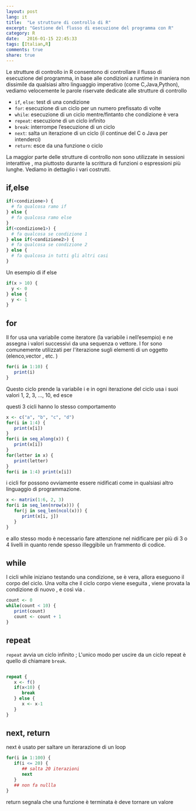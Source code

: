 ```yaml
---
layout: post
lang: it
title:  "Le strutture di controllo di R"
excerpt: "Gestione del flusso di esecuzione del programma con R"
category: R
date:   2016-01-15 22:45:33
tags: [Italian,R]
comments: true
share: true
---
```


Le strutture di controllo in R consentono di controllare il flusso di esecuzione del programma, in base alle condizioni a runtime in maniera non dissimile da qualsiasi altro linguaggio imperativo (come C,Java,Python), vediamo velocemente le parole riservate dedicate alle strutture di controllo

* `if`, `else`: test di una condizione
* `for`: esecuzione di un ciclo per un numero prefissato di volte
* `while`: esecuzione di un ciclo mentre/fintanto che condizione è vera
* `repeat`: esecuzione di un ciclo infinito
* `break`: interrompe l’esecuzione di un ciclo
* `next`: salta un iterazione di un ciclo (il continue del C o Java per intenderci)
* `return`: esce da una funzione o ciclo

La maggior parte delle strutture di controllo non sono utilizzate in sessioni interattive , ma piuttosto durante la scrittura di funzioni o
espressioni più lunghe. Vediamo in dettaglio i vari costrutti.

## if,else

```r
if(<condizione>) { 
  # fa qualcosa ramo if
} else {
  # fa qualcosa ramo else
}
if(<condizione1>) {
  # fa qualcosa se condizione 1
} else if(<condizione2>) {
  # fa qualcosa se condizione 2
} else {
  # fa qualcosa in tutti gli altri casi
}
```

Un esempio di if else

```r
if(x > 10) {
  y <- 0
} else {
  y <- 1
}
```

## for
Il for usa una variabile come iteratore (la variabile i nell’esempio) e ne assegna i valori successivi da una sequenza o vettore. 
I for sono comunemente utilizzati per l'iterazione sugli elementi di un oggetto (elenco,vector , etc. )

```r
for(i in 1:10) {
   print(i)
}
```

Questo ciclo prende la variabile i e in ogni iterazione del ciclo usa i suoi valori 1, 2, 3, ..., 10, ed esce

questi 3 cicli hanno lo stesso comportamento

```r
x <- c("a", "b", "c", "d")
for(i in 1:4) {
   print(x[i])
}
for(i in seq_along(x)) {
   print(x[i])
}
for(letter in x) {
   print(letter)
}
for(i in 1:4) print(x[i])
```

i cicli for possono ovviamente essere nidificati come in qualsiasi altro linguaggio di programmazione.

```r
x <- matrix(1:6, 2, 3)
for(i in seq_len(nrow(x))) {
   for(j in seq_len(ncol(x))) {
      print(x[i, j])
   }
}
```

e allo stesso modo è necessario fare attenzione nel nidificare per più di 3 o 4 livelli in quanto rende spesso illeggibile un frammento di codice.




## while

I cicli while iniziano testando una condizione, se è vera, allora eseguono il corpo del ciclo. Una volta che il ciclo corpo viene eseguita , viene provata la condizione di nuovo , e così via .

```r
count <- 0
while(count < 10) {
   print(count)
   count <- count + 1
}
```


## repeat

`repeat` avvia un ciclo infinito ;  L'unico modo per uscire da un ciclo repeat è quello di chiamare `break`.

```r

repeat {
   x <- f()
   if(x<10) {
      break
   } else {
      x <- x-1
   }
}
```

## next, return
next è usato per saltare un iterarazione di un loop

```r
for(i in 1:100) {
   if(i <= 20) {
      ## salta 20 iterazioni
      next
   }
   ## non fa nullla
}
```

return segnala che una funzione è terminata è deve tornare un valore




